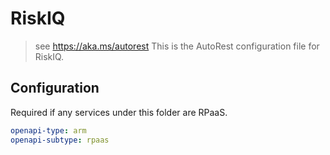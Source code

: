 # RiskIQ

> see https://aka.ms/autorest
> This is the AutoRest configuration file for RiskIQ.

## Configuration

Required if any services under this folder are RPaaS.

```yaml
openapi-type: arm
openapi-subtype: rpaas
```
